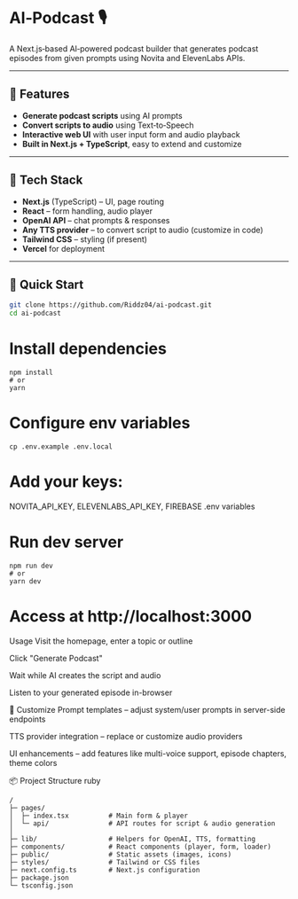 # AI‑Podcast 🎙️

A Next.js‑based AI‑powered podcast builder that generates podcast episodes from given prompts using Novita and ElevenLabs APIs.

---

## 📂 Features

- **Generate podcast scripts** using AI prompts  
- **Convert scripts to audio** using Text‑to‑Speech  
- **Interactive web UI** with user input form and audio playback  
- **Built in Next.js + TypeScript**, easy to extend and customize

---

## 🧰 Tech Stack

- **Next.js** (TypeScript) – UI, page routing  
- **React** – form handling, audio player  
- **OpenAI API** – chat prompts & responses  
- **Any TTS provider** – to convert script to audio (customize in code)  
- **Tailwind CSS** – styling (if present)  
- **Vercel** for deployment

---

## 🚀 Quick Start

```bash
git clone https://github.com/Riddz04/ai-podcast.git
cd ai-podcast
```
# Install dependencies
```
npm install
# or
yarn
```

# Configure env variables
```
cp .env.example .env.local
```
# Add your keys:
NOVITA_API_KEY,
ELEVENLABS_API_KEY,
FIREBASE .env variables

# Run dev server
```
npm run dev
# or
yarn dev
```
# Access at http://localhost:3000
Usage
Visit the homepage, enter a topic or outline

Click "Generate Podcast"

Wait while AI creates the script and audio

Listen to your generated episode in-browser

🧩 Customize
Prompt templates – adjust system/user prompts in server-side endpoints

TTS provider integration – replace or customize audio providers

UI enhancements – add features like multi-voice support, episode chapters, theme colors

📦 Project Structure
ruby
```
/
├─ pages/
│  ├─ index.tsx          # Main form & player
│  └─ api/               # API routes for script & audio generation
│
├─ lib/                  # Helpers for OpenAI, TTS, formatting
├─ components/           # React components (player, form, loader)
├─ public/               # Static assets (images, icons)
├─ styles/               # Tailwind or CSS files
├─ next.config.ts        # Next.js configuration
├─ package.json
└─ tsconfig.json
```

